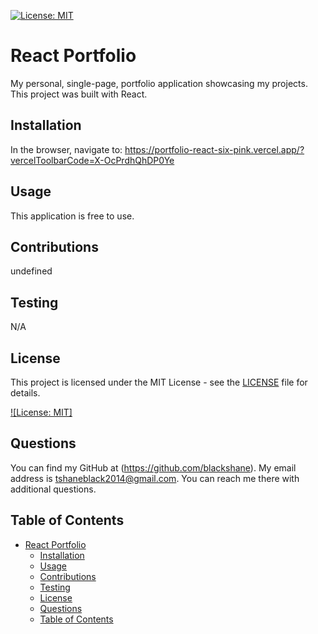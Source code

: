 [![License: MIT](https://img.shields.io/badge/License-MIT-yellow.svg)](https://opensource.org/licenses/MIT)
  # React Portfolio
  My personal, single-page, portfolio application showcasing my projects. This project was built with React.
  ## Installation
  In the browser, navigate to: https://portfolio-react-six-pink.vercel.app/?vercelToolbarCode=X-OcPrdhQhDP0Ye
  ## Usage
  This application is free to use.
  ## Contributions 
  undefined
  ## Testing
  N/A

  

## License

This project is licensed under the MIT License - see the [LICENSE](LICENSE) file for details.

[![License: MIT]](https://opensource.org/licenses/MIT)
## Questions
You can find my GitHub at (https://github.com/blackshane).
My email address is tshaneblack2014@gmail.com. You can reach me there with additional questions. 
 

## Table of Contents

- [React Portfolio](#react-portfolio)
  - [Installation](#installation)
  - [Usage](#usage)
  - [Contributions](#contributions)
  - [Testing](#testing)
  - [License](#license)
  - [Questions](#questions)
  - [Table of Contents](#table-of-contents)

